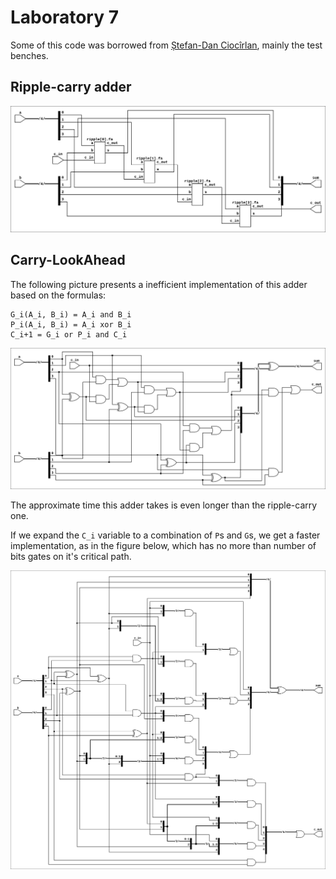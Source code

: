 # Laboratory 7

Some of this code was borrowed from [Ștefan-Dan Ciocîrlan](https://github.com/sdcioc), mainly the test benches.

## Ripple-carry adder

![sch](res/ripple_carry.svg)

## Carry-LookAhead

The following picture presents a inefficient implementation of this adder based
on the formulas:

```
G_i(A_i, B_i) = A_i and B_i
P_i(A_i, B_i) = A_i xor B_i
C_i+1 = G_i or P_i and C_i
```

![sch](res/inefficient_carry_lookahead.svg)

The approximate time this adder takes is even longer than the ripple-carry one.

If we expand the `C_i` variable to a combination of `P`s and `G`s, we get a
faster implementation, as in the figure below, which has no more than number of bits gates on it's critical path.

![sch](res/efficient_carry_lookahead.svg)
